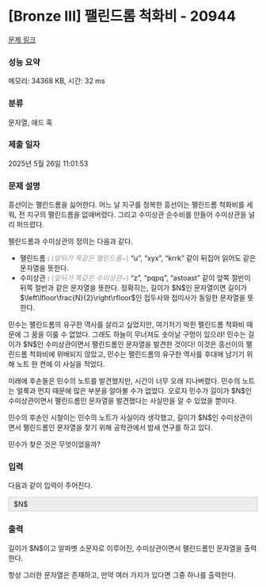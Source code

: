 # [Bronze III] 팰린드롬 척화비 - 20944 

[문제 링크](https://www.acmicpc.net/problem/20944) 

### 성능 요약

메모리: 34368 KB, 시간: 32 ms

### 분류

문자열, 애드 혹

### 제출 일자

2025년 5월 26일 11:01:53

### 문제 설명

<p>흥선이는 팰린드롬을 싫어한다. 어느 날 지구를 정복한 흥선이는 팰린드롬 척화비를 세워, 전 지구의 팰린드롬을 없애버렸다. 그리고 수미상관 순수비를 만들어 수미상관을 널리 퍼뜨렸다.</p>

<p>팰린드롬과 수미상관의 정의는 다음과 같다.</p>

<ul>
	<li>팰린드롬 : <span style="color:#999999;">(<em>앞뒤가 똑같은 팰린드롬~</em>)</span> “u”, “xyx”, “krrk” 같이 뒤집어 읽어도 같은 문자열을 뜻한다.</li>
	<li>수미상관 : <span style="color:#999999;">(<em>앞뒤가 똑같은 수미상관~</em>)</span> “z”, “pqpq”, “astoast” 같이 앞쪽 절반이 뒤쪽 절반과 같은 문자열을 뜻한다. 정확히는, 길이가 $N$인 문자열이면 길이가 $\left\lfloor\frac{N}{2}\right\rfloor$인 접두사와 접미사가 동일한 문자열을 뜻한다.</li>
</ul>

<p>민수는 팰린드롬의 유구한 역사를 살리고 싶었지만, 여기저기 박힌 팰린드롬 척화비 때문에 그 꿈을 이룰 수 없었다. 그래도 하늘이 무너져도 솟아날 구멍이 있으랴! 민수는 길이가 $N$인 수미상관이면서 팰린드롬인 문자열을 발견한 것이다! 이것은 흥선이의 팰린드롬 척화비에 위배되지 않았고, 민수는 팰린드롬의 유구한 역사를 후대에 남기기 위해 노트 한 켠에 이 사실을 적었다.</p>

<p>미래에 후손들은 민수의 노트를 발견했지만, 시간이 너무 오래 지나버렸다. 민수의 노트는 얼룩과 먼지 때문에 많은 부분을 알아볼 수가 없었다. 오로지 민수가 길이가 $N$인 수미상관이면서 팰린드롬인 문자열을 발견했다는 사실만을 알 수 있었을 뿐이다.</p>

<p>민수의 후손인 시철이는 민수의 노트가 사실이라 생각했고, 길이가 $N$인 수미상관이면서 팰린드롬인 문자열을 찾기 위해 공학관에서 밤새 연구를 하고 있다.</p>

<p>민수가 찾은 것은 무엇이었을까?</p>

### 입력 

 <p>다음과 같이 입력이 주어진다.</p>

<div style="background:#eeeeee;border:1px solid #cccccc;padding:5px 10px;">$N$</div>

### 출력 

 <p>길이가 $N$이고 알파벳 소문자로 이루어진, 수미상관이면서 팰린드롬인 문자열을 출력한다. </p>

<p>항상 그러한 문자열은 존재하고, 만약 여러 가지가 있다면 그중 하나를 출력한다.</p>

